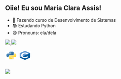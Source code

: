 ## Oiie! Eu sou Maria Clara Assis!

- 🔭 Fazendo curso de Desenvolvimento de Sistemas
- 📚 Estudando Python
- 😄 Pronouns: ela/dela

<div>
  <a href="https://github.com/MariaAssis21">
        <img height="180px" src="https://github-readme-stats.vercel.app/api?username=MariaAssis21&show_icons=false&theme=radical&include_all_commits=true&count_private=true"/>
    <img height="180px" src="https://github-readme-stats.vercel.app/api/top-langs/?username=MariaAssis21&layout=compact&langs_count=16&theme=radical"/>
  </a>
</div>
<div style="display: inline_block"><br>
  <img align="center" alt="Maria-Python" height="30" width="40" src="https://raw.githubusercontent.com/devicons/devicon/master/icons/python/python-original.svg">
  <img align="center" alt="Maria-C" height="30" width="40" src="https://raw.githubusercontent.com/devicons/devicon/master/icons/c/c-original.svg">
</div>

##

<div> 
  <a href = "mailto:mariaassis.dev@gmail.com"><img src="https://img.shields.io/badge/-Gmail-%23333?style=for-the-badge&logo=gmail&logoColor=white" target="_blank">
  </a>  
</div>

